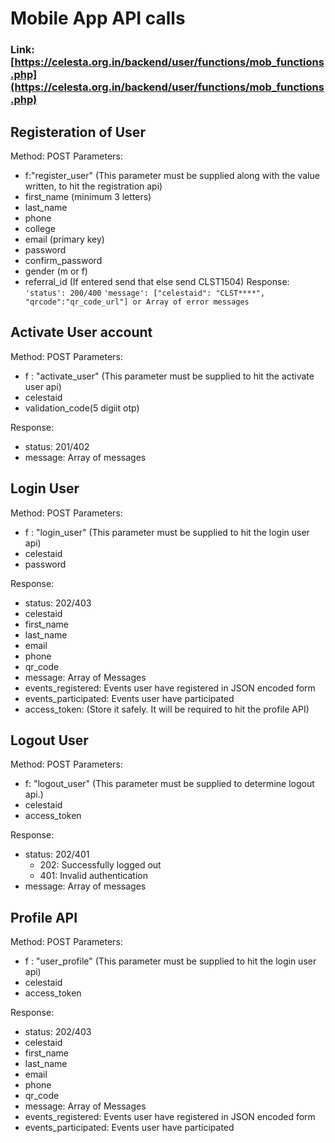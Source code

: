 # Mobile App API calls

### Link: [https://celesta.org.in/backend/user/functions/mob_functions.php](https://celesta.org.in/backend/user/functions/mob_functions.php)

## Registeration of User
Method: POST
Parameters: 
* f:"register_user"  (This parameter must be supplied along with the value written, to hit the registration api)
* first_name (minimum 3 letters)
* last_name
* phone
* college
* email (primary key)
* password
* confirm_password
* gender (m or f)
* referral_id (If entered send that else send CLST1504)
Response:
	```'status': 200/400```
	```'message': ["celestaid": "CLST****", "qrcode":"qr_code_url"] or Array of error messages```

## Activate User account
Method: POST
Parameters:
* f : "activate_user" (This parameter must be supplied to hit the activate user api)
* celestaid
* validation_code(5 digiit otp)

Response:
* status: 201/402
* message: Array of messages

## Login User
Method: POST
Parameters: 
* f : "login_user"  (This parameter must be supplied to hit the login user api)
* celestaid
* password

Response: 
* status: 202/403
* celestaid
* first_name
* last_name
* email
* phone
* qr_code
* message: Array of Messages
* events_registered: Events user have registered in JSON encoded form
* events_participated: Events user have participated
* access_token: (Store it safely. It will be required to hit the profile API)

## Logout User
Method: POST
Parameters:
* f: "logout_user" (This parameter must be supplied to determine logout api.)
* celestaid
* access_token

Response:
* status: 202/401
  - 202: Successfully logged out
  - 401: Invalid authentication
* message: Array of messages

## Profile API
Method: POST
Parameters:
* f : "user_profile"  (This parameter must be supplied to hit the login user api)
* celestaid
* access_token

Response: 
* status: 202/403
* celestaid
* first_name
* last_name
* email
* phone
* qr_code
* message: Array of Messages
* events_registered: Events user have registered in JSON encoded form
* events_participated: Events user have participated

